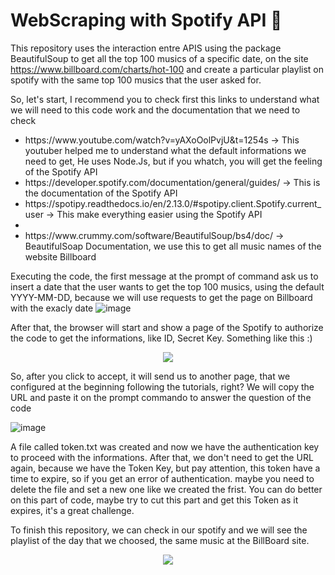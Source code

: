 <h1>WebScraping with Spotify API 🎵</h1>

This repository uses the interaction entre APIS using the package BeautifulSoup to get all the top 100 musics of a specific date, on the site https://www.billboard.com/charts/hot-100 and create a particular playlist on spotify with the same top 100 musics that the user asked for.

So, let's start, I recommend you to check first this links to understand what we will need to this code work and the documentation that we need to check
<ul>
 <li>https://www.youtube.com/watch?v=yAXoOolPvjU&t=1254s -> This youtuber helped me to understand what the default informations we need to get, He uses Node.Js, but if you whatch, you will get the feeling of the Spotify API</li>

 <li>https://developer.spotify.com/documentation/general/guides/ -> This is the documentation of the Spotify API</li>
 <li>https://spotipy.readthedocs.io/en/2.13.0/#spotipy.client.Spotify.current_user -> This make everything easier using the Spotify API<li> 
 <li>https://www.crummy.com/software/BeautifulSoup/bs4/doc/ -> BeautifulSoap Documentation, we use this to get all music names of the website Billboard</li>
</ul>

Executing the code, the first message at the prompt of command ask us to insert a date that the user wants to get the top 100 musics, using the default YYYY-MM-DD, because we will use requests to get the page on Billboard with the exacly date
![image](https://user-images.githubusercontent.com/43189736/151885432-e3d8e142-3d13-4539-a63a-cb145f458579.png)

After that, the browser will start and show a page of the Spotify to authorize the code to get the informations, like ID, Secret Key. Something like this :)

<p align="center">
<img src="https://user-images.githubusercontent.com/43189736/151885934-0082cebf-fe0a-4afd-96a7-4cfdbad28c52.png">
</p>


So, after you click to accept, it will send us to another page, that we configured at the beginning following the tutorials, right? We will copy the URL and paste it on the prompt commando to answer the question of the code

![image](https://user-images.githubusercontent.com/43189736/151886853-d4a2aaf9-ad77-4b74-9013-240b32c0dd1e.png)

A file called token.txt was created and now we have the authentication key to proceed with the informations. After that, we don't need to get the URL again, because we have the Token Key, but pay attention, this token have a time to expire, so if you get an error of authentication. maybe you need to delete the file and set a new one like we created the frist. You can do better on this part of code, maybe try to cut this part and get this Token as it expires, it's a great challenge.

To finish this repository, we can check in our spotify and we will see the playlist of the day that we choosed, the same music at the BillBoard site. 
<p align="center">
<img src="https://user-images.githubusercontent.com/43189736/151887875-1676219c-8d6c-47fb-91fd-12ded09d90d6.png">
</p>
